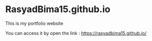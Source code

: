 # RasyadBima15.github.io
This is my portfolio website

You can access it by open the link : <a href="https://rasyadbima15.github.io/" target="_blank">https://rasyadbima15.github.io/</a>
